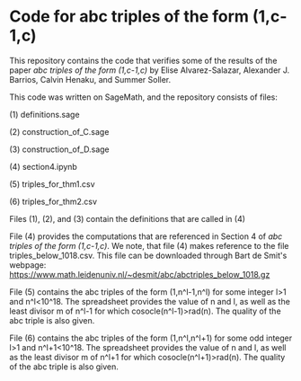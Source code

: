 # Code for abc triples of the form (1,c-1,c)
This repository contains the code that verifies some of the results of the paper *abc triples of the form (1,c-1,c)* by Elise Alvarez-Salazar, Alexander J. Barrios, Calvin Henaku, and Summer Soller.


This code was written on SageMath, and the repository consists of  files:

(1) definitions.sage

(2) construction_of_C.sage

(3) construction_of_D.sage

(4) section4.ipynb

(5) triples_for_thm1.csv

(6) triples_for_thm2.csv

Files (1), (2), and (3) contain the definitions that are called in (4)

File (4) provides the computations that are referenced in Section 4 of *abc triples of the form (1,c-1,c)*. We note, that file (4) makes reference to the file triples_below_1018.csv. This file can be downloaded through Bart de Smit's webpage: https://www.math.leidenuniv.nl/~desmit/abc/abctriples_below_1018.gz

File (5) contains the abc triples of the form (1,n^l-1,n^l) for some integer l>1 and n^l<10^18. The spreadsheet provides the value of n and l, as well as the least divisor m of n^l-1 for which cosocle(n^l-1)>rad(n). The quality of the abc triple is also given.

File (6) contains the abc triples of the form (1,n^l,n^l+1) for some odd integer l>1 and n^l+1<10^18. The spreadsheet provides the value of n and l, as well as the least divisor m of n^l+1 for which cosocle(n^l+1)>rad(n). The quality of the abc triple is also given.
